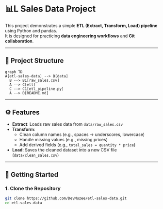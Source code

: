 # 📊L Sales Data Project

This project demonstrates a simple **ETL (Extract, Transform, Load) pipeline** using Python and pandas.  
It is designed for practicing **data engineering workflows** and **Git collaboration**.

---

## 📂 Project Structure
```mermaid
graph TD
A[etl-sales-data] --> B[data]
  B --> B1[raw_sales.csv]
  A --> C[etl]
  C --> C1[etl_pipeline.py]
  A --> D[README.md]
```
---

## ⚙️ Features
- **Extract**: Loads raw sales data from `data/raw_sales.csv`
- **Transform**:
  - Clean column names (e.g., spaces → underscores, lowercase)
  - Handle missing values (e.g., missing prices)
  - Add derived fields (e.g., `total_sales = quantity * price`)
- **Load**: Saves the cleaned dataset into a new CSV file (`data/clean_sales.csv`)

---

## 🚀 Getting Started

### 1. Clone the Repository
```bash
git clone https://github.com/DevMuzee/etl-sales-data.git
cd etl-sales-data
```

